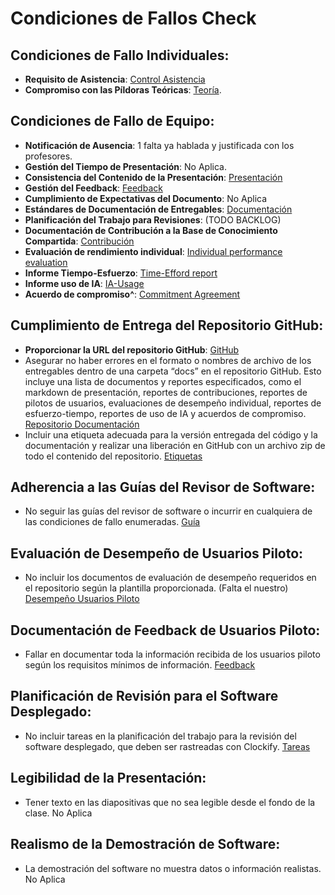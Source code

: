 # Condiciones de Fallos Check

## Condiciones de Fallo Individuales:

- **Requisito de Asistencia**: [Control Asistencia](https://uses0-my.sharepoint.com/:x:/g/personal/albperleo_alum_us_es/EY6wnO9_yuhHvqSlFTWd8kwBHoFd6nTfMjDUsuZel23p-A?e=kCyRIZ)
- **Compromiso con las Píldoras Teóricas**: [Teoría](https://github.com/Aparking/AparKing_Backend/issues/284).

## Condiciones de Fallo de Equipo:

- **Notificación de Ausencia**: 1 falta ya hablada y justificada con los profesores.
- **Gestión del Tiempo de Presentación**: No Aplica.
- **Consistencia del Contenido de la Presentación**: [Presentación](https://www.canva.com/design/DAGDmNAEqZQ/CmtGamL7eRArekc7QS4XOQ/edit?utm_content=DAGDmNAEqZQ&utm_campaign=designshare&utm_medium=link2&utm_source=sharebutton)
- **Gestión del Feedback**: [Feedback](https://base-conocimiento-g11.vercel.app/docs/category/feedback)
- **Cumplimiento de Expectativas del Documento**: No Aplica
- **Estándares de Documentación de Entregables**: [Documentación](https://base-conocimiento-g11.vercel.app/docs/intro)
- **Planificación del Trabajo para Revisiones**: (TODO BACKLOG)
- **Documentación de Contribución a la Base de Conocimiento Compartida**: [Contribución](https://base-conocimiento-g11.vercel.app/docs/Planificaci%C3%B3n%20proyecto/report)
- **Evaluación de rendimiento individual**: [Individual performance evaluation](https://base-conocimiento-g11.vercel.app/docs/Planificaci%C3%B3n%20proyecto/PerfomanceEvaluation)
- **Informe Tiempo-Esfuerzo**: [Time-Efford report](https://base-conocimiento-g11.vercel.app/docs/PPL/Time-Effort-report)
- **Informe uso de IA**: [IA-Usage](https://base-conocimiento-g11.vercel.app/docs/category/reporte-ia)
- **Acuerdo de compromiso^**: [Commitment Agreement](https://base-conocimiento-g11.vercel.app/docs/Planificaci%C3%B3n%20proyecto/commimentAgreement)

## Cumplimiento de Entrega del Repositorio GitHub:

- **Proporcionar la URL del repositorio GitHub**: [GitHub](https://github.com/Aparking)
- Asegurar no haber errores en el formato o nombres de archivo de los entregables dentro de una carpeta “docs” en el repositorio GitHub. Esto incluye una lista de documentos y reportes especificados, como el markdown de presentación, reportes de contribuciones, reportes de pilotos de usuarios, evaluaciones de desempeño individual, reportes de esfuerzo-tiempo, reportes de uso de IA y acuerdos de compromiso. [Repositorio Documentación](https://github.com/Aparking/BaseConocimiento)
- Incluir una etiqueta adecuada para la versión entregada del código y la documentación y realizar una liberación en GitHub con un archivo zip de todo el contenido del repositorio. [Etiquetas](https://github.com/Aparking/AparKing_Backend/milestones)

## Adherencia a las Guías del Revisor de Software:

- No seguir las guías del revisor de software o incurrir en cualquiera de las condiciones de fallo enumeradas. [Guía](https://base-conocimiento-g11.vercel.app/docs/Planificaci%C3%B3n%20proyecto/Gesti%C3%B3n%20de%20la%20Configuraci%C3%B3n)

## Evaluación de Desempeño de Usuarios Piloto:

- No incluir los documentos de evaluación de desempeño requeridos en el repositorio según la plantilla proporcionada. (Falta el nuestro)
  [Desempeño Usuarios Piloto](https://base-conocimiento-g11.vercel.app/docs/PPL/PilotUsersPerformanceEvaluation)

## Documentación de Feedback de Usuarios Piloto:

- Fallar en documentar toda la información recibida de los usuarios piloto según los requisitos mínimos de información. [Feedback](https://base-conocimiento-g11.vercel.app/docs/PPL/InformationProvidedByPilotUsers)

## Planificación de Revisión para el Software Desplegado:

- No incluir tareas en la planificación del trabajo para la revisión del software desplegado, que deben ser rastreadas con Clockify. [Tareas](https://github.com/Aparking/AparKing_Backend/issues?q=)

## Legibilidad de la Presentación:

- Tener texto en las diapositivas que no sea legible desde el fondo de la clase. No Aplica

## Realismo de la Demostración de Software:

- La demostración del software no muestra datos o información realistas. No Aplica
